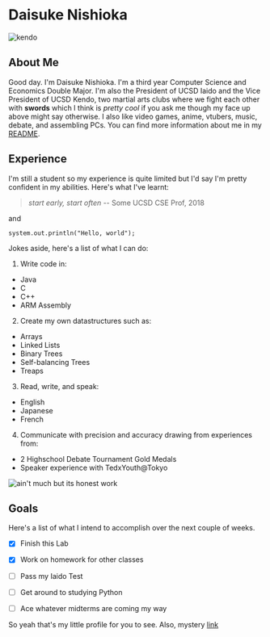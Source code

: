 # Daisuke Nishioka

![kendo](https://github.com/ecstaticstupidity/CSE110/blob/vscode-branch/images\IMG_20201001_013416_511.jpg)

## About Me

Good day. I'm Daisuke Nishioka. I'm a third year Computer Science and Economics Double Major. I'm also the President of UCSD Iaido and the Vice President of UCSD Kendo, two martial arts clubs where we fight each other with **swords**
which I think is *pretty cool* if you ask me though my face up above might say otherwise. I also like video games, anime, vtubers, music, debate, and assembling PCs. You can find more information about me in my [README](README.md). 

## Experience

I'm still a student so my experience is quite limited but I'd say I'm pretty confident in my abilities. Here's what I've learnt:

>*start early, start often* -- Some UCSD CSE Prof, 2018

and 

```
system.out.println("Hello, world");
```

Jokes aside, here's a list of what I can do:
1. Write code in:
  - Java
  - C
  - C++
  - ARM Assembly
2. Create my own datastructures such as:
  - Arrays
  - Linked Lists
  - Binary Trees
  - Self-balancing Trees
  - Treaps
3. Read, write, and speak:
  - English
  - Japanese
  - French
4. Communicate with precision and accuracy drawing from experiences from:
  - 2 Highschool Debate Tournament Gold Medals
  - Speaker experience with TedxYouth@Tokyo

![ain't much but its honest work](https://github.com/ecstaticstupidity/CSE110/blob/vscode-branch/images\But_It's_Honest_Work.jpg)


## Goals
Here's a list of what I intend to accomplish over the next couple of weeks.

- [x] Finish this Lab

- [x] Work on homework for other classes

- [ ] Pass my Iaido Test

- [ ] Get around to studying Python

- [ ] Ace whatever midterms are coming my way

So yeah that's my little profile for you to see. 
Also, mystery [link](https://www.youtube.com/watch?v=dQw4w9WgXcQ)